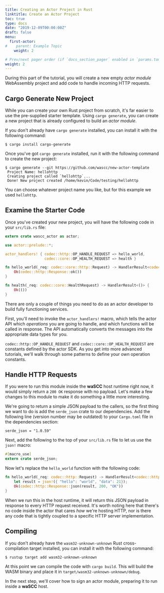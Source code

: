 ```yaml
---
title: Creating an Actor Project in Rust
linktitle: Create an Actor Project
toc: true
type: docs
date: "2019-12-09T00:00:00Z"
draft: false
menu:
  first-actor:
#    parent: Example Topic
    weight: 2

# Prev/next pager order (if `docs_section_pager` enabled in `params.toml`)
weight: 2
---
```

During this part of the tutorial, you will create a new empty _actor module_ WebAssembly project and add code to handle incoming HTTP requests.

## Cargo Generate New Project

While you can create your own Rust project from scratch, it's far easier to use the pre-supplied starter template. Using `cargo generate`, you can create a new project that is already configured to build an _actor module_.

If you don't already have `cargo generate` installed, you can install it with the following command:

```shell
$ cargo install cargo-generate
```

Once you've got `cargo generate` installed, run it with the following command to create the new project:

```shell
$ cargo generate --git https://github.com/wascc/new-actor-template
 Project Name: hellohttp
 Creating project called `hellohttp`...
 Done! New project created /home/kevin/Code/testing/hellohttp
```

You can choose whatever project name you like, but for this example we used `hellohttp`.

## Examine the Starter Code

Once you've created your new project, you will have the following code in your `src/lib.rs` file:

```rust
extern crate wascc_actor as actor;

use actor::prelude::*;

actor_handlers! { codec::http::OP_HANDLE_REQUEST => hello_world,
                  codec::core::OP_HEALTH_REQUEST => health }

fn hello_world(_req: codec::core::http::Request) -> HandlerResult<codec::http::Response> {
    Ok(codec::http::Response::ok())
}

fn health(_req: codec::core::HealthRequest) -> HandlerResult<()> {
    Ok(())
}
```

There are only a couple of things you need to do as an actor developer to build fully functioning services. 

First, you'll need to invoke the `actor_handlers!` macro, which tells the actor API which _operations_ you are going to handle, and which functions will be called in response. The API automatically converts the messages into the appropriate data types for you.

`codec::http::OP_HANDLE_REQUEST` and `codec::core::OP_HEALTH_REQUEST` are constants defined by the actor SDK. As you get into more advanced tutorials, we'll walk through some patterns to define your own operation constants.

## Handle HTTP Requests

If you were to run this module inside the **waSCC** host runtime right now, it would simply return a `200 OK` response with no payload. Let's make a few changes to this module to make it do something a little more interesting.

We're going to return a simple JSON payload to the callers, so the first thing we want to do is add the `serde_json` crate to our dependencies. Add the following line (version number may be outdated) to your `Cargo.toml` file in the dependencies section:

```
serde_json = "1.0.59"
```

Next, add the following to the top of your `src/lib.rs` file to let us use the `json!` macro:

```rust
#[macro_use]
extern crate serde_json;
```

Now let's replace the `hello_world` function with the following code:

```rust
fn hello_world(_req: codec::http::Request) -> HandlerResult<codec::http::Response> {
    let result = json!({ "hello": "world", "data": 21});
    Ok(codec::http::Response::json(result, 200, "OK"))
}
```

When we run this in the host runtime, it will return this JSON payload in response to every HTTP request received. It's worth noting here that there's no code inside the actor that cares _how_ we're hosting HTTP, nor is there any code that is tightly coupled to a specific HTTP server implementation.

## Compiling

If you don't already have the `wasm32-unknown-unknown` Rust cross-compilation target installed, you can install it with the following command:

```shell
$ rustup target add wasm32-unknown-unknown
```

At this point we can compile the code with `cargo build`. This will build the WASM binary and place it in `target/wasm32-unknown-unknown/debug`.

In the next step, we'll cover how to sign an actor module, preparing it to run inside a **waSCC** host.
